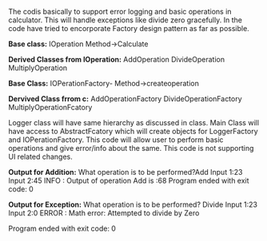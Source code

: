 The codis basically to support error logging and basic operations in calculator. This will handle exceptions like divide zero gracefully. 
In the code have tried to encorporate Factory design pattern as far as possible.

**Base class:**
IOperation
Method->Calculate 

**Derived Classes from IOperation:**
AddOperation
DivideOperation
MultiplyOperation

**Base Class:**
IOPerationFactory-
Method->createoperation

**Dervived Class frrom c:**
AddOperationFactory
DivideOperationFactory
MultiplyOperationFcatory

Logger class will have same hierarchy as discussed in class.
Main Class will have access to AbstractFcatory which will create objects for LoggerFactory and IOPerationFactory.
This code will allow user to perform basic operations and give error/info about the same. This code is not supporting UI related changes.

**Output for Addition:**
What operation is to be performed?Add
Input 1:23
Input 2:45
INFO : Output of operation Add is :68
Program ended with exit code: 0

**Output for Exception:**
What operation is to be performed? Divide
Input 1:23
Input 2:0
ERROR : Math error: Attempted to divide by Zero

Program ended with exit code: 0
